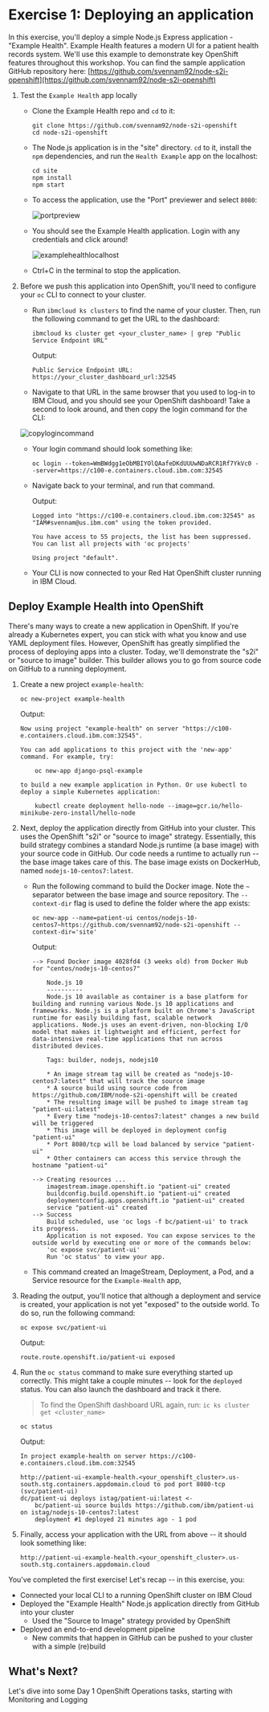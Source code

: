 # Exercise 1: Deploying an application

In this exercise, you'll deploy a simple Node.js Express application - "Example Health". Example Health features a modern UI for a patient health records system. We'll use this example to demonstrate key OpenShift features throughout this workshop. You can find the sample application GitHub repository here: [https://github.com/svennam92/node-s2i-openshift](https://github.com/svennam92/node-s2i-openshift)


1. Test the `Example Health` app locally

    * Clone the Example Health repo and `cd` to it:
    
        ```console
        git clone https://github.com/svennam92/node-s2i-openshift
        cd node-s2i-openshift
        ```

    * The Node.js application is in the "site" directory. `cd` to it, install the `npm` dependencies, and run the `Health Example` app on the localhost:

        ```console
        cd site
        npm install
        npm start
        ```
    * To access the application, use the "Port" previewer and select `8080`:
    
        ![portpreview](../.gitbook/assets/port-preview.png)

    * You should see the Example Health application. Login with any credentials and click around!

        ![examplehealthlocalhost](../.gitbook/assets/examplehealth-localhost.png)

    * Ctrl+C in the terminal to stop the application.

1. Before we push this application into OpenShift, you'll need to configure your `oc` CLI to connect to your cluster.

    * Run `ibmcloud ks clusters` to find the name of your cluster. Then, run the following command to get the URL to the dashboard:
    
        ```console
        ibmcloud ks cluster get <your_cluster_name> | grep "Public Service Endpoint URL"
        ```

        Output:
        ```console
        Public Service Endpoint URL:    https://your_cluster_dashboard_url:32545   
        ```

    * Navigate to that URL in the same browser that you used to log-in to IBM Cloud, and you should see your OpenShift dashboard! Take a second to look around, and then copy the login command for the CLI:

    ![copylogincommand](../.gitbook/assets/copylogincommand.png)

    * Your login command should look something like:

        ```console
        oc login --token=WmBWdgg1eObMBIYOlQAafeDKdUUUwNDaRCR1Rf7YkVc0 --server=https://c100-e.containers.cloud.ibm.com:32545
        ```
    
    * Navigate back to your terminal, and run that command.

        Output:
        ```console
        Logged into "https://c100-e.containers.cloud.ibm.com:32545" as "IAM#svennam@us.ibm.com" using the token provided.

        You have access to 55 projects, the list has been suppressed. You can list all projects with 'oc projects'

        Using project "default".
        ```

    * Your CLI is now connected to your Red Hat OpenShift cluster running in IBM Cloud.

## Deploy Example Health into OpenShift

There's many ways to create a new application in OpenShift. If you're already a Kubernetes expert, you can stick with what you know and use YAML deployment files. However, OpenShift has greatly simplified the process of deploying apps into a cluster. Today, we'll demonstrate the "s2i" or "source to image" builder. This builder allows you to go from source code on GitHub to a running deployment.

1. Create a new project `example-health`:

    ```console
    oc new-project example-health
    ```

    Output:
    ```console
    Now using project "example-health" on server "https://c100-e.containers.cloud.ibm.com:32545".

    You can add applications to this project with the 'new-app' command. For example, try:

        oc new-app django-psql-example

    to build a new example application in Python. Or use kubectl to deploy a simple Kubernetes application:

        kubectl create deployment hello-node --image=gcr.io/hello-minikube-zero-install/hello-node
    ```

1. Next, deploy the application directly from GitHub into your cluster. This uses the OpenShift "s2i" or "source to image" strategy. Essentially, this build strategy combines a standard Node.js runtime (a base image) with your source code in GitHub. Our code needs a runtime to actually run -- the base image takes care of this. The base image exists on DockerHub, named `nodejs-10-centos7:latest`.

    * Run the following command to build the Docker image. Note the `~` separator between the base image and source repository. The `--context-dir` flag is used to define the folder where the app exists:
    
        ```console
        oc new-app --name=patient-ui centos/nodejs-10-centos7~https://github.com/svennam92/node-s2i-openshift --context-dir='site'
        ```
    
        Output:
        ```console
        --> Found Docker image 4028fd4 (3 weeks old) from Docker Hub for "centos/nodejs-10-centos7"

            Node.js 10 
            ---------- 
            Node.js 10 available as container is a base platform for building and running various Node.js 10 applications and frameworks. Node.js is a platform built on Chrome's JavaScript runtime for easily building fast, scalable network applications. Node.js uses an event-driven, non-blocking I/O model that makes it lightweight and efficient, perfect for data-intensive real-time applications that run across distributed devices.

            Tags: builder, nodejs, nodejs10

            * An image stream tag will be created as "nodejs-10-centos7:latest" that will track the source image
            * A source build using source code from https://github.com/IBM/node-s2i-openshift will be created
            * The resulting image will be pushed to image stream tag "patient-ui:latest"
            * Every time "nodejs-10-centos7:latest" changes a new build will be triggered
            * This image will be deployed in deployment config "patient-ui"
            * Port 8080/tcp will be load balanced by service "patient-ui"
            * Other containers can access this service through the hostname "patient-ui"

        --> Creating resources ...
            imagestream.image.openshift.io "patient-ui" created
            buildconfig.build.openshift.io "patient-ui" created
            deploymentconfig.apps.openshift.io "patient-ui" created
            service "patient-ui" created
        --> Success
            Build scheduled, use 'oc logs -f bc/patient-ui' to track its progress.
            Application is not exposed. You can expose services to the outside world by executing one or more of the commands below:
            'oc expose svc/patient-ui' 
            Run 'oc status' to view your app.
        ```
    * This command created an ImageStream, Deployment, a Pod, and a Service resource for the `Example-Health` app,

1. Reading the output, you'll notice that although a deployment and service is created, your application is not yet "exposed" to the outside world. To do so, run the following command:

    ```console
    oc expose svc/patient-ui
    ```

    Output:
    ```console
    route.route.openshift.io/patient-ui exposed
    ```

1. Run the `oc status` command to make sure everything started up correctly. This might take a couple minutes -- look for the `deployed` status. You can also launch the dashboard and track it there.

    > To find the OpenShift dashboard URL again, run: `ic ks cluster get <cluster_name>`

    ```console
    oc status
    ```

    Output:
    ```console
    In project example-health on server https://c100-e.containers.cloud.ibm.com:32545

    http://patient-ui-example-health.<your_openshift_cluster>.us-south.stg.containers.appdomain.cloud to pod port 8080-tcp (svc/patient-ui)
    dc/patient-ui deploys istag/patient-ui:latest <-
        bc/patient-ui source builds https://github.com/ibm/patient-ui on istag/nodejs-10-centos7:latest 
        deployment #1 deployed 21 minutes ago - 1 pod

    ```

1. Finally, access your application with the URL from above -- it should look something like:

    `http://patient-ui-example-health.<your_openshift_cluster>.us-south.stg.containers.appdomain.cloud`

You've completed the first exercise! Let's recap -- in this exercise, you:
* Connected your local CLI to a running OpenShift cluster on IBM Cloud
* Deployed the "Example Health" Node.js application directly from GitHub into your cluster 
    * Used the "Source to Image" strategy provided by OpenShift
* Deployed an end-to-end development pipeline 
    * New commits that happen in GitHub can be pushed to your cluster with a simple (re)build

## What's Next?

Let's dive into some Day 1 OpenShift Operations tasks, starting with Monitoring and Logging
